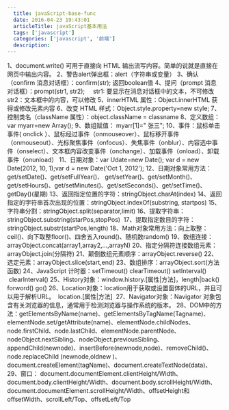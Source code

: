 ```yaml
---
  title: javaScript-base-func
  date: 2016-04-23 19:43:01
  articleTitle: javaScript基本用法
  tags: ['javascript']
  categories: ['javascript', '前端']
  description:
---
```


1、document.write() 可用于直接向 HTML 输出流写内容。简单的说就是直接在网页中输出内容。
2、警告alert弹出框：alert（字符串或变量）
3、确认（confirm 消息对话框）：confirm(str); 返回boolean值
4、提问（prompt 消息对话框）：prompt(str1, str2);
    str1: 要显示在消息对话框中的文本，不可修改
    str2：文本框中的内容，可以修改
5、innerHTML 属性：Object.innerHTML 获得或修改元素内容
6、改变 HTML 样式：Object.style.property=new style;
7、控制类名（className 属性）：object.className = classname
8、定义数组： var myarr=new Array();
9、数组赋值： myarr[1]=" 张三";
10、事件：鼠标单击事件( onclick ）、鼠标经过事件（onmouseover）、鼠标移开事件（onmouseout）、光标聚焦事件（onfocus）、失焦事件（onblur）、内容选中事件（onselect）、文本框内容改变事件（onchange）、加载事件（onload）、卸载事件（onunload）
11、日期对象：var Udate=new Date(); var d = new Date(2012, 10, 1);var d = new Date('Oct 1, 2012');
12、日期对象常用方法：get/setDate()、get/setFullYear()、
get/setYear()、get/setMonth()、get/setHours()、get/setMinutes()、get/setSeconds()、get/setTime()、getDay()(星期)
13、返回指定位置的字符：stringObject.charAt(index)
14、返回指定的字符串首次出现的位置：stringObject.indexOf(substring, startpos)
15、字符串分割：stringObject.split(separator,limit)
16、提取字符串：stringObject.substring(starPos,stopPos) 
17、提取指定数目的字符：stringObject.substr(startPos,length)
18、Math对象常用方法：向上取整：ceil()、向下取整floor()、四舍五入round()、随机数random()
19、数组连接：arrayObject.concat(array1,array2,...,arrayN)
20、指定分隔符连接数组元素：arrayObject.join(分隔符)
21、颠倒数组元素顺序：arrayObject.reverse()
22、选定元素：arrayObject.slice(start,end)
23、数组排序：arrayObject.sort(方法函数)
24、JavaScript 计时器：setTimeout() clearTimeout() setInterval()  clearInterval()
25、History对象：window.history.[属性|方法]，length|back() forword() go()
26、Location对象：location用于获取或设置窗体的URL，并且可以用于解析URL。  location.[属性|方法] 
27、Navigator对象：Navigator 对象包含有关浏览器的信息，通常用于检测浏览器与操作系统的版本。
28、DOM中的方法：getElementsByName(name)、getElementsByTagName(Tagname)、elementNode.set/getAttribute(name)、elementNode.childNodes、node.firstChild、node.lastChild、elementNode.parentNode、nodeObject.nextSibling、nodeObject.previousSibling、appendChild(newnode)、insertBefore(newnode,node)、removeChild()、node.replaceChild
 (newnode,oldnew )、document.createElement(tagName)、document.createTextNode(data)、
29、窗口： document.documentElement.clientHeight/Width、 document.body.clientHeight/Width、document.body.scrollHeight/Width、document.documentElement.scrollHeight/Width、offsetHeight和offsetWidth、scrollLeft/Top、offsetLeft/Top

